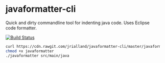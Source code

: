 # javaformatter-cli
Quick and dirty commandline tool for indenting java code. Uses Eclipse code formatter.

[![Build Status](https://travis-ci.org/jrialland/javaformatter-cli.svg)](https://travis-ci.org/jrialland/javaformatter-cli)

```sh
curl https://cdn.rawgit.com/jrialland/javaformatter-cli/master/javaformatter.sh > javaformatter
chmod +x javaformatter
./javaformatter src/main/java
```
